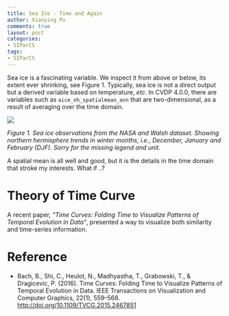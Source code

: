 ```yaml
---
title: Sea Ice - Time and Again
author: Xiaoying Pu
comments: true
layout: post
categories: 
- SIParCS
tags:
- SIParCS
---
```


Sea ice is a fascinating variable. We inspect it from above or below, its extent ever shrinking, see Figure 1. Typically, sea ice is not a direct output but a derived variable based on temperature, _etc._ In CVDP 4.0.0, there are variables such as `aice_nh_spatialmean_ann` that are two-dimensional, as a result of averaging over the time domain.

![](https://raw.githubusercontent.com/xiaoyingpu/xiaoyingpu.github.io/master/_media/siparcs/aice.trends.nh.djf.png%201%2C468×2%2C146%20pixels.jpg)

*Figure 1. Sea ice observations from the NASA and Walsh dataset. Showing northern hermisphere trends in winter months, i.e., December, January and February (DJF). Sorry for the missing legend and unit.*


A spatial mean is all well and good, but it is the details in the time domain that stroke my interests. What if ..?



# Theory of Time Curve

A recent paper, _"Time Curves: Folding Time to Visualize Patterns of Temporal Evolution in Data"_, presented a way to visualize both similarity and time-series information. 
<!--Not unlike what I have done to the CVDP ensemble members, Time Curve incorporates [similarity measures]. Since variables like sea ice, [changing, ]-->


# Reference
- Bach, B., Shi, C., Heulot, N., Madhyastha, T., Grabowski, T., & Dragicevic, P. (2016). Time Curves: Folding Time to Visualize Patterns of Temporal Evolution in Data. IEEE Transactions on Visualization and Computer Graphics, 22(1), 559–568. http://doi.org/10.1109/TVCG.2015.2467851




